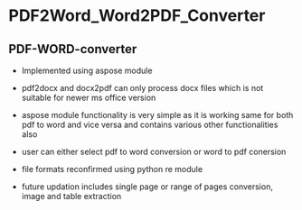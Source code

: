 # PDF2Word_Word2PDF_Converter
PDF-WORD-converter
----------------------------------
* Implemented using aspose module

* pdf2docx and docx2pdf can only process docx files which is not suitable for newer ms office version

* aspose module functionality is very simple as it is working same for both pdf to word and vice versa and contains various other functionalities also

* user can either select pdf to word conversion or word to pdf conersion

* file formats reconfirmed using python re module

* future updation includes single page or range of pages conversion, image and table extraction

